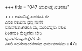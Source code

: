 +++
title = "047 ಅಸುವನಿತ್ತೈ ಖಚರಪತಿ"

+++
ಅಸುವನಿತ್ತೈ ಖಚರಪತಿ ಜೀ  
ವಿಸಲಿ ನಕುಲನು ಧನ್ಯ ನಾನೆನೆ  
ನಸುನಗುತ ಚೇತರಿಸಿ ಮೈ ಮುರಿದೆದ್ದನಾ ನಕುಲ   
ನಿಶಿತಮತಿ ಮೆಚ್ಚಿದೆನು ಬೇಡಿ  
ನ್ನಸುವನೊಬ್ಬಂಗಿತ್ತೆನೆನೆ ಜೀ  
ವಿಸಲಿ ಸಹದೇವಾಂಕನೆಂದನು ಧರ್ಮನಂದನನು      ॥47॥